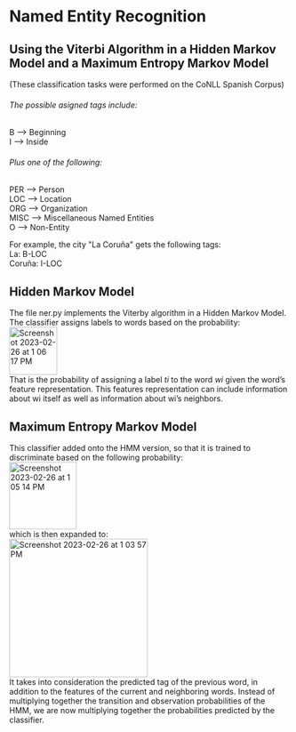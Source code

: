 # Named Entity Recognition
## Using the Viterbi Algorithm in a Hidden Markov Model and a Maximum Entropy Markov Model

(These classification tasks were performed on the CoNLL Spanish Corpus)
###### The possible asigned tags include:

B --> Beginning   
I --> Inside
###### Plus one of the following:    
PER --> Person    
LOC --> Location    
ORG --> Organization    
MISC --> Miscellaneous Named Entities    
O --> Non-Entity    

For example, the city "La Coruña" gets the following tags:  
La: B-LOC   
Coruña: I-LOC    

## Hidden Markov Model
The file ner.py implements the Viterby algorithm in a Hidden Markov Model.  The classifier assigns labels
to words based on the probability:     
<img width="86" alt="Screenshot 2023-02-26 at 1 06 17 PM" src="https://user-images.githubusercontent.com/84686517/221428221-f2e5b41f-3668-4326-9d9d-ca6997124303.png">    
That is the probability of assigning a label *ti* to the word *wi* given the word’s feature representation. This
features representation can include information about wi itself as well as information about wi’s neighbors.


## Maximum Entropy Markov Model
This classifier added onto the HMM version, so that it is trained to discriminate based on the following
probability:     
<img width="121" alt="Screenshot 2023-02-26 at 1 05 14 PM" src="https://user-images.githubusercontent.com/84686517/221428165-14ead728-7d69-4006-987c-8866834af083.png">      
which is then expanded to:         
<img width="249" alt="Screenshot 2023-02-26 at 1 03 57 PM" src="https://user-images.githubusercontent.com/84686517/221428074-9e4ce28e-f07c-45d3-8fdd-b529bf3fa14c.png">    
It takes into consideration the predicted tag of the previous word, in addition to the features of the current and neighboring words.
Instead of multiplying together the transition and observation probabilities of the HMM, we are now multiplying together the probabilities predicted by the classifier. 
